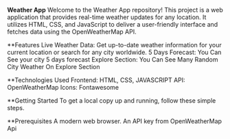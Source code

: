**Weather App**
  Welcome to the Weather App repository! This project is a web application that provides real-time weather updates for any location. It utilizes HTML, CSS, and JavaScript to deliver a user-friendly interface and fetches data using the OpenWeatherMap API.

**Features
  Live Weather Data: Get up-to-date weather information for your current location or search for any city worldwide.
  5 Days Forecast: You Can See your city 5 days forecast
  Explore Section: You Can See Many Random City Weather On Explore Section
  
**Technologies Used
  Frontend: HTML, CSS, JAVASCRIPT
  API: OpenWeatherMap
  Icons: Fontawesome

**Getting Started
  To get a local copy up and running, follow these simple steps.

**Prerequisites
  A modern web browser.
  An API key from OpenWeatherMap Api
  
